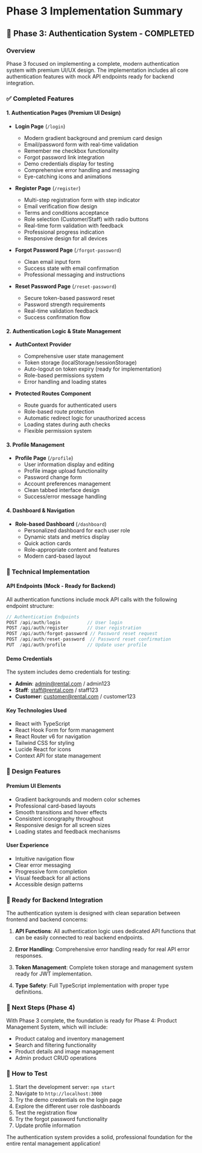 # Phase 3 Implementation Summary

## 🎉 Phase 3: Authentication System - COMPLETED

### Overview
Phase 3 focused on implementing a complete, modern authentication system with premium UI/UX design. The implementation includes all core authentication features with mock API endpoints ready for backend integration.

### ✅ Completed Features

#### 1. Authentication Pages (Premium UI Design)
- **Login Page** (`/login`)
  - Modern gradient background and premium card design
  - Email/password form with real-time validation
  - Remember me checkbox functionality
  - Forgot password link integration
  - Demo credentials display for testing
  - Comprehensive error handling and messaging
  - Eye-catching icons and animations

- **Register Page** (`/register`)
  - Multi-step registration form with step indicator
  - Email verification flow design
  - Terms and conditions acceptance
  - Role selection (Customer/Staff) with radio buttons
  - Real-time form validation with feedback
  - Professional progress indication
  - Responsive design for all devices

- **Forgot Password Page** (`/forgot-password`)
  - Clean email input form
  - Success state with email confirmation
  - Professional messaging and instructions

- **Reset Password Page** (`/reset-password`)
  - Secure token-based password reset
  - Password strength requirements
  - Real-time validation feedback
  - Success confirmation flow

#### 2. Authentication Logic & State Management
- **AuthContext Provider**
  - Comprehensive user state management
  - Token storage (localStorage/sessionStorage)
  - Auto-logout on token expiry (ready for implementation)
  - Role-based permissions system
  - Error handling and loading states

- **Protected Routes Component**
  - Route guards for authenticated users
  - Role-based route protection
  - Automatic redirect logic for unauthorized access
  - Loading states during auth checks
  - Flexible permission system

#### 3. Profile Management
- **Profile Page** (`/profile`)
  - User information display and editing
  - Profile image upload functionality
  - Password change form
  - Account preferences management
  - Clean tabbed interface design
  - Success/error message handling

#### 4. Dashboard & Navigation
- **Role-based Dashboard** (`/dashboard`)
  - Personalized dashboard for each user role
  - Dynamic stats and metrics display
  - Quick action cards
  - Role-appropriate content and features
  - Modern card-based layout

### 🔧 Technical Implementation

#### API Endpoints (Mock - Ready for Backend)
All authentication functions include mock API calls with the following endpoint structure:

```typescript
// Authentication Endpoints
POST /api/auth/login          // User login
POST /api/auth/register       // User registration
POST /api/auth/forgot-password // Password reset request
POST /api/auth/reset-password  // Password reset confirmation
PUT  /api/auth/profile        // Update user profile
```

#### Demo Credentials
The system includes demo credentials for testing:
- **Admin**: admin@rental.com / admin123
- **Staff**: staff@rental.com / staff123
- **Customer**: customer@rental.com / customer123

#### Key Technologies Used
- React with TypeScript
- React Hook Form for form management
- React Router v6 for navigation
- Tailwind CSS for styling
- Lucide React for icons
- Context API for state management

### 🎨 Design Features

#### Premium UI Elements
- Gradient backgrounds and modern color schemes
- Professional card-based layouts
- Smooth transitions and hover effects
- Consistent iconography throughout
- Responsive design for all screen sizes
- Loading states and feedback mechanisms

#### User Experience
- Intuitive navigation flow
- Clear error messaging
- Progressive form completion
- Visual feedback for all actions
- Accessible design patterns

### 🚀 Ready for Backend Integration

The authentication system is designed with clean separation between frontend and backend concerns:

1. **API Functions**: All authentication logic uses dedicated API functions that can be easily connected to real backend endpoints.

2. **Error Handling**: Comprehensive error handling ready for real API error responses.

3. **Token Management**: Complete token storage and management system ready for JWT implementation.

4. **Type Safety**: Full TypeScript implementation with proper type definitions.

### 🔄 Next Steps (Phase 4)

With Phase 3 complete, the foundation is ready for Phase 4: Product Management System, which will include:
- Product catalog and inventory management
- Search and filtering functionality
- Product details and image management
- Admin product CRUD operations

### 📱 How to Test

1. Start the development server: `npm start`
2. Navigate to `http://localhost:3000`
3. Try the demo credentials on the login page
4. Explore the different user role dashboards
5. Test the registration flow
6. Try the forgot password functionality
7. Update profile information

The authentication system provides a solid, professional foundation for the entire rental management application!
